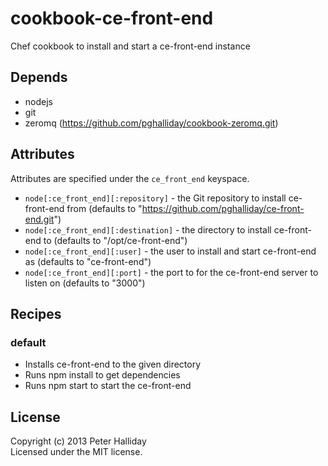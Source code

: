 cookbook-ce-front-end
=====================

Chef cookbook to install and start a ce-front-end instance

## Depends

- nodejs
- git
- zeromq (https://github.com/pghalliday/cookbook-zeromq.git)

## Attributes

Attributes are specified under the `ce_front_end` keyspace.

- `node[:ce_front_end][:repository]` - the Git repository to install ce-front-end from (defaults to "https://github.com/pghalliday/ce-front-end.git")
- `node[:ce_front_end][:destination]` - the directory to install ce-front-end to (defaults to "/opt/ce-front-end")
- `node[:ce_front_end][:user]` - the user to install and start ce-front-end as (defaults to "ce-front-end")
- `node[:ce_front_end][:port]` - the port to for the ce-front-end server to listen on (defaults to "3000")

## Recipes

### default

- Installs ce-front-end to the given directory
- Runs npm install to get dependencies
- Runs npm start to start the ce-front-end

## License
Copyright (c) 2013 Peter Halliday  
Licensed under the MIT license.
